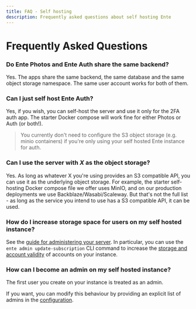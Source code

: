```yaml
---
title: FAQ - Self hosting
description: Frequently asked questions about self hosting Ente
---
```


# Frequently Asked Questions

### Do Ente Photos and Ente Auth share the same backend?

Yes. The apps share the same backend, the same database and the same object
storage namespace. The same user account works for both of them.

### Can I just self host Ente Auth?

Yes, if you wish, you can self-host the server and use it only for the 2FA auth
app. The starter Docker compose will work fine for either Photos or Auth (or
both!).

> You currently don't need to configure the S3 object storage (e.g. minio
> containers) if you're only using your self hosted Ente instance for auth.

### Can I use the server with _X_ as the object storage?

Yes. As long as whatever X you're using provides an S3 compatible API, you can
use it as the underlying object storage. For example, the starter self-hosting
Docker compose file we offer uses MinIO, and on our production deployments we
use Backblaze/Wasabi/Scaleway. But that's not the full list - as long as the
service you intend to use has a S3 compatible API, it can be used.

### How do I increase storage space for users on my self hosted instance?

See the [guide for administering your server](/self-hosting/guides/admin). In
particular, you can use the `ente admin update-subscription` CLI command to
increase the
[storage and account validity](https://github.com/ente-io/ente/blob/main/cli/docs/generated/ente_admin_update-subscription.md)
of accounts on your instance.

### How can I become an admin on my self hosted instance?

The first user you create on your instance is treated as an admin.

If you want, you can modify this behaviour by providing an explicit list of
admins in the [configuration](/self-hosting/guides/admin#becoming-an-admin).
